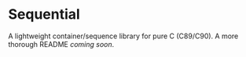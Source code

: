 # Sequential

A lightweight container/sequence library for pure C (C89/C90). A more thorough README *coming soon*.
